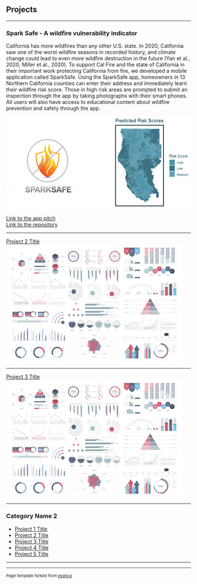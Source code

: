 ## Projects

---

### Spark Safe - A wildfire vulnerability indicator 
California has more wildfires than any other U.S. state. In 2020, California saw one of the worst wildfire seasons in recorded history, and climate change could lead to even more wildfire destruction in the future (Yan et al., 2020; Miller et al., 2020). To support Cal Fire and the state of California in their important work protecting California from fire, we developed a mobile application called SparkSafe. Using the SparkSafe app, homeowners in 13 Northern California counties can enter their address and immediately learn their wildfire risk score. Those in high risk areas are prompted to submit an inspection through the app by taking photographs with their smart phones. All users will also have access to educational content about wildfire prevention and safety through the app.      

<img src="images/SparkSafe-combine.jpg?raw=true"/>

[Link to the app pitch](https://www.youtube.com/watch?v=gXrzPI28f2Q&feature=youtu.be)                         
[Link to the repository](https://github.com/palakagr/SparkSafe)



---
[Project 2 Title](/pdf/sample_presentation.pdf)
<img src="images/dummy_thumbnail.jpg?raw=true"/>

---
[Project 3 Title](http://example.com/)
<img src="images/dummy_thumbnail.jpg?raw=true"/>

---

### Category Name 2

- [Project 1 Title](http://example.com/)
- [Project 2 Title](http://example.com/)
- [Project 3 Title](http://example.com/)
- [Project 4 Title](http://example.com/)
- [Project 5 Title](http://example.com/)

---




---
<p style="font-size:11px">Page template forked from <a href="https://github.com/evanca/quick-portfolio">evanca</a></p>
<!-- Remove above link if you don't want to attibute -->

